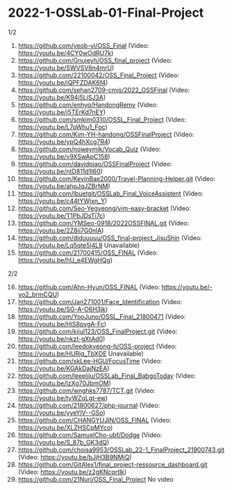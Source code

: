 # 2022-1-OSSLab-01-Final-Project

1/2

1.	https://github.com/yeob-yi/OSS_Final	(Video: https://youtu.be/4CY0wOdRU7k)
2.	https://github.com/Gnujeyh/OSS_final_project	(Video: https://youtu.be/SWVSV8n4mrU)
3.	https://github.com/22100042/OSS_Final_Project	(Video: https://youtu.be/iQPFZDAK6f4)
4.	https://github.com/sehan2709-cmis/2022_OSSFinal	(Video: https://youtu.be/K94j5LjSJ3A)
5.	https://github.com/enhyq/HandongRemy	(Video: https://youtu.be/j5TErKd7nEY)
6.	https://github.com/smkim0310/OSSL_Final_Project	(Video: https://youtu.be/L7oWhu1_Foc)
7.	https://github.com/Kim-YH-handong/OSSFinalProject	(Video: https://youtu.be/ypQ4hXcg7R4)
8.	https://github.com/noweymik/Vocab_Quiz	(Video: https://youtu.be/v9XSwApC158)
9.	https://github.com/davidpiao/OSSFinalProject	(Video: https://youtu.be/ntD811d1I60)
10.	https://github.com/KevinBae2000/Travel-Planning-Helper.git	(Video: https://youtu.be/ahpJqJZBrNM)
11.	https://github.com/lbuetgit/OSSLab_Final_VoiceAssistent	(Video: https://youtu.be/c44tYWjxn_Y)
12.	https://github.com/Seo-Yegyeong/vim-easy-bracket	(Video: https://youtu.be/T1PbJDsTi7c)
13.	https://github.com/YMSeo-0918/2022OSSFINAL.git	(Video: https://youtu.be/2Z8ii7G0nlA)
14.	https://github.com/diduuuuu/OSS_final-project_JisuShin	(Video: https://youtu.be/Lq5qte5l4L8 Unavailable)
15.	https://github.com/21700415/OSS_FINAL	(Video: https://youtu.be/hU_e4EWgHQg)

2/2

16.	https://github.com/Ahn-Hyun/OSS_FINAL	(Video: https://youtu.be/-yo2_brmCQU)
17.	https://github.com/Jan271001/Face_Identification	(Video: https://youtu.be/SG-A-O6H3jk)
18.	https://github.com/YooJuno/OSSL_Final_21800471	(Video: https://youtu.be/HiS8pvgA-Fc)
19.	https://github.com/kijul123/OSS_FinalProject.git	(Video: https://youtu.be/nkzt-gXtAd0)
20.	https://github.com/leedokyeong-h/OSS-project	(Video: https://youtu.be/HURjq_TbXOE Unavailable)
21.	https://github.com/skLee-HGU/FocusTime	(Video: https://youtu.be/KGAkDajNzEA)
22.	https://github.com/leeejjju/OSSLab_Final_BabgoToday	(Video: https://youtu.be/IzXg70JbmOM)
23.	https://github.com/wnghks7787/TCT.git	(Video: https://youtu.be/tyWZqLgt-ew)
24.	https://github.com/21800627/php-journal	(Video: https://youtu.be/yyeYlV--GSo)
25.	https://github.com/CHANGYUJIN/OSS_FINAL	(Video: https://youtu.be/XLZHSCpMYco)
26.	https://github.com/SamuelCho-ubf/Dodge	(Video: https://youtu.be/S_87b_GK3dQ)
27.	https://github.com/choisa9953/OSSLab_22-1_FinalProject_21900743.git	(Video: https://youtu.be/bJjH3B9NMjQ)
28.	https://github.com/GitAlex1/final_project-ressource_dashboard.git	(Video: https://youtu.be/z2gKNcqrtlk)
29.	https://github.com/21Nuri/OSS_Final_Project	No video
